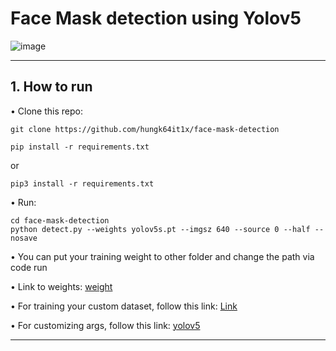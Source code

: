 # Face Mask detection using Yolov5

![image](https://user-images.githubusercontent.com/80585483/144695158-e77a8ace-d71c-4792-9f1f-671b10475a17.png)

------------------------------------
## 1. How to run
• Clone this repo:
```
git clone https://github.com/hungk64it1x/face-mask-detection
```
```
pip install -r requirements.txt
```
or
```
pip3 install -r requirements.txt
```
• Run:
```
cd face-mask-detection
python detect.py --weights yolov5s.pt --imgsz 640 --source 0 --half --nosave
```
• You can put your training weight to other folder and change the path via code run

• Link to weights: [weight](https://drive.google.com/drive/folders/1o94cG4uvTNYUzixzSqx5L047zU09WFzE?usp=sharing)

• For training your custom dataset, follow this link: [Link](https://www.youtube.com/watch?v=12UoOlsRwh8)

• For customizing args, follow this link: [yolov5](https://github.com/ultralytics/yolov5)

-------------------------------------



